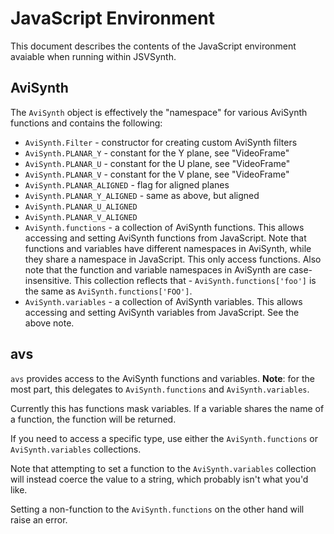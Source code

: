 JavaScript Environment
======================

This document describes the contents of the JavaScript environment avaiable
when running within JSVSynth.

AviSynth
--------

The `AviSynth` object is effectively the "namespace" for various AviSynth
functions and contains the following:

* `AviSynth.Filter` - constructor for creating custom AviSynth filters
* `AviSynth.PLANAR_Y` - constant for the Y plane, see "VideoFrame"
* `AviSynth.PLANAR_U` - constant for the U plane, see "VideoFrame"
* `AviSynth.PLANAR_V` - constant for the V plane, see "VideoFrame"
* `AviSynth.PLANAR_ALIGNED` - flag for aligned planes
* `AviSynth.PLANAR_Y_ALIGNED` - same as above, but aligned
* `AviSynth.PLANAR_U_ALIGNED`
* `AviSynth.PLANAR_V_ALIGNED`
* `AviSynth.functions` - a collection of AviSynth functions. This allows
accessing and setting AviSynth functions from JavaScript. Note that functions
and variables have different namespaces in AviSynth, while they share a
namespace in JavaScript. This only access functions. Also note that the
function and variable namespaces in AviSynth are case-insensitive. This
collection reflects that - `AviSynth.functions['foo']` is the same as
`AviSynth.functions['FOO']`.
* `AviSynth.variables` - a collection of AviSynth variables. This allows
accessing and setting AviSynth variables from JavaScript. See the above note.

avs
---

`avs` provides access to the AviSynth functions and variables. **Note**: for the
most part, this delegates to `AviSynth.functions` and `AviSynth.variables`.

Currently this has functions mask variables. If a variable shares the name of a
function, the function will be returned.

If you need to access a specific type, use either the `AviSynth.functions` or
`AviSynth.variables` collections.

Note that attempting to set a function to the `AviSynth.variables` collection
will instead coerce the value to a string, which probably isn't what you'd like.

Setting a non-function to the `AviSynth.functions` on the other hand will raise
an error.
